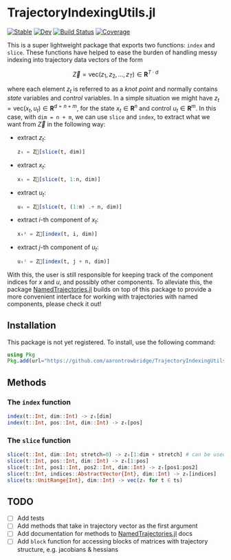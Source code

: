 # TrajectoryIndexingUtils.jl

[![Stable](https://img.shields.io/badge/docs-stable-blue.svg)](https://aarontrowbridge.github.io/TrajectoryIndexingUtils.jl/stable/)
[![Dev](https://img.shields.io/badge/docs-dev-blue.svg)](https://aarontrowbridge.github.io/TrajectoryIndexingUtils.jl/dev/)
[![Build Status](https://github.com/aarontrowbridge/TrajectoryIndexingUtils.jl/actions/workflows/CI.yml/badge.svg?branch=main)](https://github.com/aarontrowbridge/TrajectoryIndexingUtils.jl/actions/workflows/CI.yml?query=branch%3Amain)
[![Coverage](https://codecov.io/gh/aarontrowbridge/TrajectoryIndexingUtils.jl/branch/main/graph/badge.svg)](https://codecov.io/gh/aarontrowbridge/TrajectoryIndexingUtils.jl)

This is a super lightweight package that exports two functions: `index` and `slice`.  These functions have helped to ease the burden of handling messy indexing into trajectory data vectors of the form 

```math
\vec Z = \text{vec}\left(z_1, z_2, \ldots, z_T\right) \in \mathbf{R}^{T \cdot d}
```

where each element $z_t$ is referred to as a *knot point* and normally contains *state* variables and *control* variables. In a simple situation we might have $z_t = \text{vec} (x_t, u_t) \in \mathbf{R}^{d = n+m}$, for the state $x_t \in \mathbf{R}^n$ and control $u_t \in \mathbf{R}^m$.  In this case, with  `dim = n + m`, we can use `slice` and `index`, to extract what we want from $\vec Z$ in the following way:

* extract $z_t$:
    ```julia
    zₜ = Z⃗[slice(t, dim)]
    ```
* extract $x_t$:
    ```julia
    xₜ = Z⃗[slice(t, 1:n, dim)]
    ```
* extract $u_t$:
    ```julia
    uₜ = Z⃗[slice(t, (1:m) .+ n, dim)]
    ```
* extract $i$-th component of $x_t$:
    ```julia
    xₜⁱ = Z⃗[index(t, i, dim)]
    ```
* extract $j$-th component of $u_t$:
    ```julia
    uₜʲ = Z⃗[index(t, j + n, dim)]
    ```

With this, the user is still responsible for keeping track of the component indices for $x$ and $u$, and possibly other components. To alleviate this, the package [NamedTrajectories.jl](https://github.com/aarontrowbridge/NamedTrajectories.jl) builds on top of this package to provide a more convenient interface for working with trajectories with named components, please check it out!

## Installation

This package is not yet registered.  To install, use the following command:

```julia
using Pkg
Pkg.add(url="https://github.com/aarontrowbridge/TrajectoryIndexingUtils.jl", rev="main")
```

## Methods 

### The `index` function

```julia
index(t::Int, dim::Int) -> zₜ[dim]
index(t::Int, pos::Int, dim::Int) -> zₜ[pos]
``` 

### The `slice` function

```julia
slice(t::Int, dim::Int; stretch=0) -> zₜ[1:dim + stretch] # can be used to extract, e.g., [xₜ; xₜ₊₁], with stretch = dim
slice(t::Int, pos::Int, dim::Int) -> zₜ[1:pos]
slice(t::Int, pos1::Int, pos2::Int, dim::Int) -> zₜ[pos1:pos2]
slice(t::Int, indices::AbstractVector{Int}, dim::Int) -> zₜ[indices]
slice(ts::UnitRange{Int}, dim::Int) -> vec(zₜ for t ∈ ts)
```

## TODO

- [ ] Add tests
- [ ] Add methods that take in trajectory vector as the first argument
- [ ] Add documentation for methods to [NamedTrajectories.jl](https://github.com/aarontrowbridge/NamedTrajectories.jl) docs
- [ ] Add `block` function for accessing blocks of matrices with trajectory structure, e.g. jacobians & hessians
